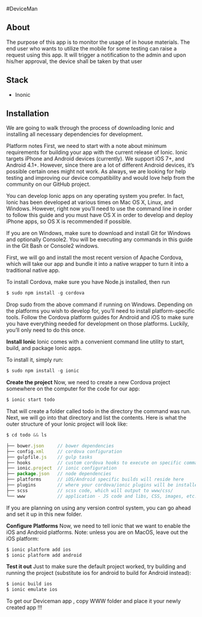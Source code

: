 
#DeviceMan

## About
The purpose of this app is to monitor the usage of in house materials. The end user who wants to utilize the mobile for some testing can raise a request using this app. It will trigger a notification to the admin and upon his/her approval, the device shall be taken by that user

## Stack
* Inonic




## Installation
We are going to walk through the process of downloading Ionic and installing all necessary dependencies for development.

Platform notes
First, we need to start with a note about minimum requirements for building your app with the current release of Ionic. Ionic targets iPhone and Android devices (currently). We support iOS 7+, and Android 4.1+. However, since there are a lot of different Android devices, it’s possible certain ones might not work. As always, we are looking for help testing and improving our device compatibility and would love help from the community on our GitHub project.

You can develop Ionic apps on any operating system you prefer. In fact, Ionic has been developed at various times on Mac OS X, Linux, and Windows. However, right now you’ll need to use the command line in order to follow this guide and you must have OS X in order to develop and deploy iPhone apps, so OS X is recommended if possible.

If you are on Windows, make sure to download and install Git for Windows and optionally Console2. You will be executing any commands in this guide in the Git Bash or Console2 windows.

First, we will go and install the most recent version of Apache Cordova, which will take our app and bundle it into a native wrapper to turn it into a traditional native app.

To install Cordova, make sure you have Node.js installed, then run
```js
$ sudo npm install -g cordova
```
Drop sudo from the above command if running on Windows. Depending on the platforms you wish to develop for, you’ll need to install platform-specific tools. Follow the Cordova platform guides for Android and iOS to make sure you have everything needed for development on those platforms. Luckily, you’ll only need to do this once.

**Install Ionic**
Ionic comes with a convenient command line utility to start, build, and package Ionic apps.

To install it, simply run:
```js
$ sudo npm install -g ionic
```

**Create the project**
Now, we need to create a new Cordova project somewhere on the computer for the code for our app:

```js
$ ionic start todo 
```
That will create a folder called todo in the directory the command was run. Next, we will go into that directory and list the contents. Here is what the outer structure of your Ionic project will look like:
```js
$ cd todo && ls

├── bower.json     // bower dependencies
├── config.xml     // cordova configuration
├── gulpfile.js    // gulp tasks
├── hooks          // custom cordova hooks to execute on specific commands
├── ionic.project  // ionic configuration
├── package.json   // node dependencies
├── platforms      // iOS/Android specific builds will reside here
├── plugins        // where your cordova/ionic plugins will be installed
├── scss           // scss code, which will output to www/css/
└── www            // application - JS code and libs, CSS, images, etc.
```
If you are planning on using any version control system, you can go ahead and set it up in this new folder.

**Configure Platforms**
Now, we need to tell ionic that we want to enable the iOS and Android platforms. Note: unless you are on MacOS, leave out the iOS platform:

```js
$ ionic platform add ios
$ ionic platform add android
```

**Test it out**
Just to make sure the default project worked, try building and running the project (substitute ios for android to build for Android instead):

```js
$ ionic build ios
$ ionic emulate ios
```
To get our Deviceman app , copy WWW folder and place it your newly created app !!!

